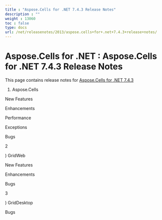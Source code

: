 ```yaml
---
title : "Aspose.Cells for .NET 7.4.3 Release Notes" 
description : "" 
weight : 13060 
toc : false
type: docs
url: /net/releasenotes/2013/aspose.cells+for+.net+7.4.3+release+notes/
---
```


# Aspose.Cells for .NET : Aspose.Cells for .NET 7.4.3 Release Notes


This page contains release notes for [Aspose.Cells for .NET 7.4.3](http://www.aspose.com/downloads/cells/net/new-releases/aspose.cells-for-.net-7.4.3/)

1) Aspose.Cells

New Features

Enhancements

Performance

Exceptions

Bugs

2

) GridWeb

New Features

Enhancements

Bugs

3

) GridDesktop

Bugs


